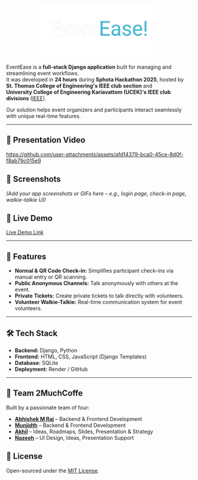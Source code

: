 <p align="center">
  <img src="assets/logo.png" alt="EventEase Logo" width="320"/>
</p>

EventEase is a **full-stack Django application** built for managing and streamlining event workflows.  
It was developed in **24 hours** during **Sphota Hackathon 2025**, hosted by  
**St. Thomas College of Engineering's IEEE club section** and  
**University College of Engineering Kariavattom (UCEK)'s IEEE club divisions** ([IEEE](http://ieee.org)).  

Our solution helps event organizers and participants interact seamlessly with unique real-time features.

---

## 🎥 Presentation Video
https://github.com/user-attachments/assets/afd14379-bca0-45ce-8d0f-f8ab79c015e9



## 📸 Screenshots
_(Add your app screenshots or GIFs here – e.g., login page, check-in page, walkie-talkie UI)_

## 🔗 Live Demo
[Live Demo Link](https://eventease-uowq.onrender.com)

---

## 🚀 Features
- **Normal & QR Code Check-in:** Simplifies participant check-ins via manual entry or QR scanning.  
- **Public Anonymous Channels:** Talk anonymously with others at the event.  
- **Private Tickets:** Create private tickets to talk directly with volunteers.  
- **Volunteer Walkie-Talkie:** Real-time communication system for event volunteers.

---

## 🛠 Tech Stack
- **Backend:** Django, Python  
- **Frontend:** HTML, CSS, JavaScript (Django Templates)  
- **Database:** SQLite
- **Deployment:** Render / GitHub  

---

## 👥 Team 2MuchCoffe
Built by a passionate team of four:

- **[Abhishek M Raj](https://github.com/Prince-of-death)** – Backend & Frontend Development  
- **[Munjidth](https://github.com/munjidvh)** – Backend & Frontend Development  
- **[Akhil]()** – Ideas, Roadmaps, Slides, Presentation & Strategy  
- **[Nazeeh](https://github.com/nazeeh-v)** – UI Design, Ideas, Presentation Support  


## 📜 License
Open-sourced under the [MIT License](LICENSE).
